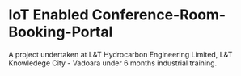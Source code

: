 # IoT Enabled Conference-Room-Booking-Portal
A project undertaken at L&T Hydrocarbon Engineering Limited, L&T Knowledege City - Vadoara under 6 months industrial training. 
